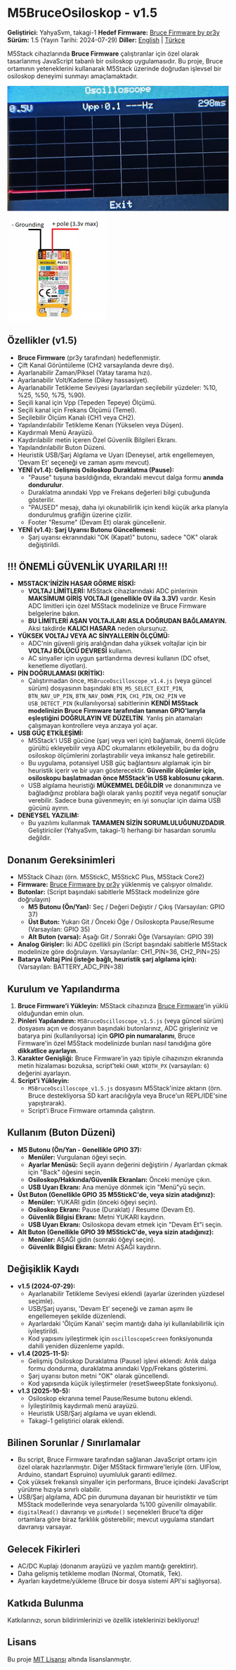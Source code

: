 # M5BruceOsiloskop - v1.5

**Geliştirici:** YahyaSvm, takagi-1
**Hedef Firmware:** [Bruce Firmware by pr3y](https://github.com/pr3y/Bruce)
**Sürüm:** 1.5 (Yayın Tarihi: 2024-07-29)
**Diller:** [English](./README.md) | [Türkçe](./README_tr.md)

M5Stack cihazlarında **Bruce Firmware** çalıştıranlar için özel olarak tasarlanmış JavaScript tabanlı bir osiloskop uygulamasıdır. Bu proje, Bruce ortamının yeteneklerini kullanarak M5Stack üzerinde doğrudan işlevsel bir osiloskop deneyimi sunmayı amaçlamaktadır.

![M5BruceOsiloskop Ekran Görüntüsü](./assets/screenshot_scope.png)
![How to use Screenshot](./assets/M5stack.png)

## Özellikler (v1.5)

*   **Bruce Firmware** (pr3y tarafından) hedeflenmiştir.
*   Çift Kanal Görüntüleme (CH2 varsayılanda devre dışı).
*   Ayarlanabilir Zaman/Piksel (Yatay tarama hızı).
*   Ayarlanabilir Volt/Kademe (Dikey hassasiyet).
*   Ayarlanabilir Tetikleme Seviyesi (ayarlardan seçilebilir yüzdeler: %10, %25, %50, %75, %90).
*   Seçili kanal için Vpp (Tepeden Tepeye) Ölçümü.
*   Seçili kanal için Frekans Ölçümü (Temel).
*   Seçilebilir Ölçüm Kanalı (CH1 veya CH2).
*   Yapılandırılabilir Tetikleme Kenarı (Yükselen veya Düşen).
*   Kaydırmalı Menü Arayüzü.
*   Kaydırılabilir metin içeren Özel Güvenlik Bilgileri Ekranı.
*   Yapılandırılabilir Buton Düzeni.
*   Heuristik USB/Şarj Algılama ve Uyarı (Deneysel, artık engellemeyen, 'Devam Et' seçeneği ve zaman aşımı mevcut).
*   **YENİ (v1.4): Gelişmiş Osiloskop Duraklatma (Pause):**
    *   "Pause" tuşuna basıldığında, ekrandaki mevcut dalga formu **anında dondurulur**.
    *   Duraklatma anındaki Vpp ve Frekans değerleri bilgi çubuğunda gösterilir.
    *   "PAUSED" mesajı, daha iyi okunabilirlik için kendi küçük arka planıyla dondurulmuş grafiğin üzerine çizilir.
    *   Footer "Resume" (Devam Et) olarak güncellenir.
*   **YENİ (v1.4): Şarj Uyarısı Butonu Güncellemesi:**
    *   Şarj uyarısı ekranındaki "OK (Kapat)" butonu, sadece "OK" olarak değiştirildi.

## !!! ÖNEMLİ GÜVENLİK UYARILARI !!!

*   **M5STACK'İNİZİN HASAR GÖRME RİSKİ:**
    *   **VOLTAJ LİMİTLERİ:** M5Stack cihazlarındaki ADC pinlerinin **MAKSİMUM GİRİŞ VOLTAJI (genellikle 0V ila 3.3V)** vardır. Kesin ADC limitleri için özel M5Stack modelinize ve Bruce Firmware belgelerine bakın.
    *   **BU LİMİTLERİ AŞAN VOLTAJLARI ASLA DOĞRUDAN BAĞLAMAYIN.** Aksi takdirde **KALICI HASARA** neden olursunuz.
*   **YÜKSEK VOLTAJ VEYA AC SİNYALLERİN ÖLÇÜMÜ:**
    *   ADC'nin güvenli giriş aralığından daha yüksek voltajlar için bir **VOLTAJ BÖLÜCÜ DEVRESİ** kullanın.
    *   AC sinyaller için uygun şartlandırma devresi kullanın (DC ofset, kenetleme diyotları).
*   **PİN DOĞRULAMASI (KRİTİK):**
    *   Çalıştırmadan önce, `M5BruceOscilloscope_v1.4.js` (veya güncel sürüm) dosyasının başındaki `BTN_M5_SELECT_EXIT_PIN`, `BTN_NAV_UP_PIN`, `BTN_NAV_DOWN_PIN`, `CH1_PIN`, `CH2_PIN` ve `USB_DETECT_PIN` (kullanılıyorsa) sabitlerinin **KENDİ M5Stack modelinizin Bruce Firmware tarafından tanınan GPIO'larıyla eşleştiğini DOĞRULAYIN VE DÜZELTİN**. Yanlış pin atamaları çalışmayan kontrollere veya arızaya yol açar.
*   **USB GÜÇ ETKİLEŞİMİ:**
    *   M5Stack'i USB gücüne (şarj veya veri için) bağlamak, önemli ölçüde gürültü ekleyebilir veya ADC okumalarını etkileyebilir, bu da doğru osiloskop ölçümlerini zorlaştırabilir veya imkansız hale getirebilir.
    *   Bu uygulama, potansiyel USB güç bağlantısını algılamak için bir heuristik içerir ve bir uyarı gösterecektir. **Güvenilir ölçümler için, osiloskopu başlatmadan önce M5Stack'in USB kablosunu çıkarın.**
    *   USB algılama heuristiği **MÜKEMMEL DEĞİLDİR** ve donanımınıza ve bağladığınız problara bağlı olarak yanlış pozitif veya negatif sonuçlar verebilir. Sadece buna güvenmeyin; en iyi sonuçlar için daima USB gücünü ayırın.
*   **DENEYSEL YAZILIM:**
    *   Bu yazılımı kullanmak **TAMAMEN SİZİN SORUMLULUĞUNUZDADIR**. Geliştiriciler (YahyaSvm, takagi-1) herhangi bir hasardan sorumlu değildir.

## Donanım Gereksinimleri

*   M5Stack Cihazı (örn. M5StickC, M5StickC Plus, M5Stack Core2)
*   **Firmware:** [Bruce Firmware by pr3y](https://github.com/pr3y/Bruce) yüklenmiş ve çalışıyor olmalıdır.
*   **Butonlar:** (Script başındaki sabitlerle M5Stack modelinize göre doğrulayın)
    *   **M5 Butonu (Ön/Yan):** Seç / Değeri Değiştir / Çıkış (Varsayılan: GPIO 37)
    *   **Üst Buton:** Yukarı Git / Önceki Öğe / Osiloskopta Pause/Resume (Varsayılan: GPIO 35)
    *   **Alt Buton (varsa):** Aşağı Git / Sonraki Öğe (Varsayılan: GPIO 39)
*   **Analog Girişler:** İki ADC özellikli pin (Script başındaki sabitlerle M5Stack modelinize göre doğrulayın. Varsayılanlar: CH1_PIN=36, CH2_PIN=25)
*   **Batarya Voltaj Pini (isteğe bağlı, heuristik şarj algılama için):** (Varsayılan: BATTERY_ADC_PIN=38)

## Kurulum ve Yapılandırma

1.  **Bruce Firmware'i Yükleyin:** M5Stack cihazınıza [Bruce Firmware](https://github.com/pr3y/Bruce)'in yüklü olduğundan emin olun.
2.  **Pinleri Yapılandırın:** `M5BruceOscilloscope_v1.5.js` (veya güncel sürüm) dosyasını açın ve dosyanın başındaki butonlarınız, ADC girişleriniz ve batarya pini (kullanılıyorsa) için **GPIO pin numaralarını**, Bruce Firmware'in özel M5Stack modelinizde bunları nasıl tanıdığına göre **dikkatlice ayarlayın**.
3.  **Karakter Genişliği:** Bruce Firmware'in yazı tipiyle cihazınızın ekranında metin hizalaması bozuksa, script'teki `CHAR_WIDTH_PX` (varsayılan: `6`) değerini ayarlayın.
4.  **Script'i Yükleyin:**
    *   `M5BruceOscilloscope_v1.5.js` dosyasını M5Stack'inize aktarın (örn. Bruce destekliyorsa SD kart aracılığıyla veya Bruce'un REPL/IDE'sine yapıştırarak).
    *   Script'i Bruce Firmware ortamında çalıştırın.

## Kullanım (Buton Düzeni)

*   **M5 Butonu (Ön/Yan - Genellikle GPIO 37):**
    *   **Menüler:** Vurgulanan öğeyi seçin.
    *   **Ayarlar Menüsü:** Seçili ayarın değerini değiştirin / Ayarlardan çıkmak için "Back" öğesini seçin.
    *   **Osiloskop/Hakkında/Güvenlik Ekranları:** Önceki menüye çıkın.
    *   **USB Uyarı Ekranı:** Ana menüye dönmek için "Menü"yü seçin.
*   **Üst Buton (Genellikle GPIO 35 M5StickC'de, veya sizin atadığınız):**
    *   **Menüler:** YUKARI gidin (önceki öğeyi seçin).
    *   **Osiloskop Ekranı:** Pause (Duraklat) / Resume (Devam Et).
    *   **Güvenlik Bilgisi Ekranı:** Metni YUKARI kaydırın.
    *   **USB Uyarı Ekranı:** Osiloskopa devam etmek için "Devam Et"i seçin.
*   **Alt Buton (Genellikle GPIO 39 M5StickC'de, veya sizin atadığınız):**
    *   **Menüler:** AŞAĞI gidin (sonraki öğeyi seçin).
    *   **Güvenlik Bilgisi Ekranı:** Metni AŞAĞI kaydırın.

## Değişiklik Kaydı

*   **v1.5 (2024-07-29):**
    *   Ayarlanabilir Tetikleme Seviyesi eklendi (ayarlar üzerinden yüzdesel seçimle).
    *   USB/Şarj uyarısı, 'Devam Et' seçeneği ve zaman aşımı ile engellemeyen şekilde düzenlendi.
    *   Ayarlardaki 'Ölçüm Kanalı' seçim mantığı daha iyi kullanılabilirlik için iyileştirildi.
    *   Kod yapısını iyileştirmek için `oscilloscopeScreen` fonksiyonunda dahili yeniden düzenleme yapıldı.
*   **v1.4 (2025-11-5):**
    *   Gelişmiş Osiloskop Duraklatma (Pause) işlevi eklendi: Anlık dalga formu dondurma, duraklatma anındaki Vpp/Frekans gösterimi.
    *   Şarj uyarısı buton metni "OK" olarak güncellendi.
    *   Kod yapısında küçük iyileştirmeler (resetSweepState fonksiyonu).
*   **v1.3 (2025-10-5):**
    *   Osiloskop ekranına temel Pause/Resume butonu eklendi.
    *   İyileştirilmiş kaydırmalı menü arayüzü.
    *   Heuristik USB/Şarj algılama ve uyarı eklendi.
    *   Takagi-1 geliştirici olarak eklendi.

## Bilinen Sorunlar / Sınırlamalar

*   Bu script, Bruce Firmware tarafından sağlanan JavaScript ortamı için özel olarak hazırlanmıştır. Diğer M5Stack firmware'leriyle (örn. UIFlow, Arduino, standart Espruino) uyumluluk garanti edilmez.
*   Çok yüksek frekanslı sinyaller için performans, Bruce içindeki JavaScript yürütme hızıyla sınırlı olabilir.
*   USB/Şarj algılama, ADC pin durumuna dayanan bir heuristiktir ve tüm M5Stack modellerinde veya senaryolarda %100 güvenilir olmayabilir.
*   `digitalRead()` davranışı ve `pinMode()` seçenekleri Bruce'ta diğer ortamlara göre biraz farklılık gösterebilir; mevcut uygulama standart davranışı varsayar.

## Gelecek Fikirleri

*   AC/DC Kuplajı (donanım arayüzü ve yazılım mantığı gerektirir).
*   Daha gelişmiş tetikleme modları (Normal, Otomatik, Tek).
*   Ayarları kaydetme/yükleme (Bruce bir dosya sistemi API'si sağlıyorsa).

## Katkıda Bulunma

Katkılarınızı, sorun bildirimlerinizi ve özellik isteklerinizi bekliyoruz!

## Lisans

Bu proje [MIT Lisansı](./LICENSE) altında lisanslanmıştır.
